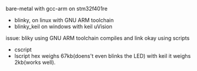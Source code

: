 bare-metal with gcc-arm on stm32f401re

- blinky, on linux with GNU ARM toolchain
- blinky_keil on windows with keil uVision


issue: bliky using GNU ARM toolchain compiles and link okay using scripts
- cscript
- lscript
hex weighs 67kb(doens't even blinks the LED) with keil it weighs 2kb(works well).
